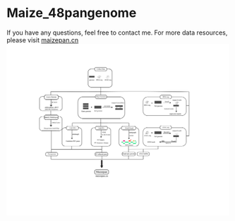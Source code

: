 # Maize_48pangenome
If you have any questions, feel free to contact me. For more data resources, please visit [maizepan.cn](http://maizepan.cn)
![流程图](image/流程图.jpg)
